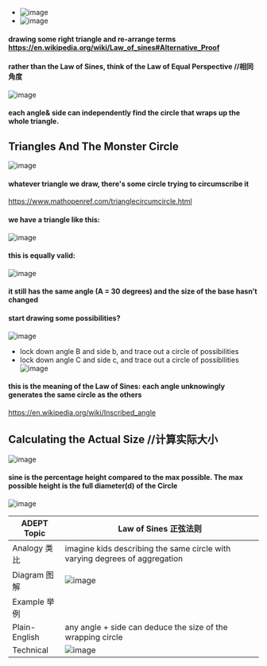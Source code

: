 - ![image](https://user-images.githubusercontent.com/31954987/198840223-8b3a039e-1951-4b4d-addb-2edeef1f61cf.png)
- ![image](https://user-images.githubusercontent.com/31954987/198840229-8b6a9340-32f4-451d-8f4a-abb50dc02c9e.png)

#### drawing some right triangle and re-arrange terms https://en.wikipedia.org/wiki/Law_of_sines#Alternative_Proof
#### rather than the Law of Sines, think of the Law of Equal Perspective //相同角度
![image](https://user-images.githubusercontent.com/31954987/198871949-fb9ad900-3db6-42e1-96ba-d375210ced66.png)
#### **each angle& side can independently find the circle that wraps up the whole triangle**. 

## Triangles And The Monster Circle 
![image](https://user-images.githubusercontent.com/31954987/198873409-3b59bca1-833a-4af7-96b6-4c183789957b.png)
#### whatever triangle we draw, there's some circle trying to circumscribe it
https://www.mathopenref.com/trianglecircumcircle.html

#### we have a triangle like this:
![image](https://user-images.githubusercontent.com/31954987/198873498-a7e47b3d-b5f8-48b7-b392-9f26bb0eb425.png)

#### this is equally valid:
![image](https://user-images.githubusercontent.com/31954987/198873513-129c2153-3327-4f5f-a783-64b79d02ea9c.png)

#### it still has the same angle (A = 30 degrees) and the size of the base hasn’t changed 
#### start drawing some possibilities?
![image](https://user-images.githubusercontent.com/31954987/198873637-9fa2dd67-d630-4d31-a66f-af7b6ca8874c.png)

- lock down angle B and side b, and trace out a circle of possibilities
- lock down angle C and side c, and trace out a circle of possibllities
![image](https://user-images.githubusercontent.com/31954987/198873836-6bc4c777-ca2f-4e59-9fb1-6ae15f8d52a9.png)
#### this is the meaning of the Law of Sines: each angle unknowingly generates the same circle as the others 
https://en.wikipedia.org/wiki/Inscribed_angle

## Calculating the Actual Size //计算实际大小

![image](https://user-images.githubusercontent.com/31954987/198874057-00318b50-0b60-4afd-97d4-cdd7d6becc59.png)
#### sine is the percentage height compared to the max possible. The max possible height is the full diameter(d) of the Circle
![image](https://user-images.githubusercontent.com/31954987/198874340-ea76b235-7fff-4fa6-80ce-a49908d05b7e.png)


|ADEPT Topic|Law of Sines 正弦法则|
|-----------|--------------------|
|Analogy 类比|imagine kids describing the same circle with varying degrees of aggregation|
|Diagram 图解|![image](https://user-images.githubusercontent.com/31954987/198879706-5e913bfd-74b7-4b0a-a875-05209219ea6a.png)|
|Example 举例|
|Plain-English|any angle + side can deduce the size of the wrapping circle|
|Technical|![image](https://user-images.githubusercontent.com/31954987/198880416-bd209507-b198-4d3e-b202-9774a9f2e654.png)|



